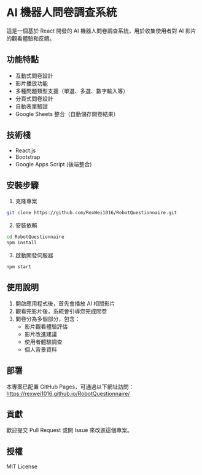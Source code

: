# AI 機器人問卷調查系統

這是一個基於 React 開發的 AI 機器人問卷調查系統，用於收集使用者對 AI 影片的觀看體驗和反饋。

## 功能特點

- 互動式問卷設計
- 影片播放功能
- 多種問題類型支援（單選、多選、數字輸入等）
- 分頁式問卷設計
- 自動表單驗證
- Google Sheets 整合（自動儲存問卷結果）

## 技術棧

- React.js
- Bootstrap
- Google Apps Script (後端整合)

## 安裝步驟

1. 克隆專案
```bash
git clone https://github.com/RexWei1016/RobotQuestionnaire.git
```

2. 安裝依賴
```bash
cd RobotQuestionnaire
npm install
```

3. 啟動開發伺服器
```bash
npm start
```

## 使用說明

1. 開啟應用程式後，首先會播放 AI 相關影片
2. 觀看完影片後，系統會引導您完成問卷
3. 問卷分為多個部分，包含：
   - 影片觀看體驗評估
   - 影片改進建議
   - 使用者體驗調查
   - 個人背景資料

## 部署

本專案已配置 GitHub Pages，可通過以下網址訪問：
https://rexwei1016.github.io/RobotQuestionnaire/

## 貢獻

歡迎提交 Pull Request 或開 Issue 來改進這個專案。

## 授權

MIT License
